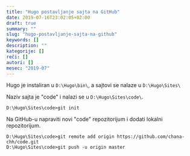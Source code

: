 ```yaml
---
title: "Hugo postavljanje sajta na GitHub"
date: 2019-07-16T23:02:05+02:00
draft: true
summary: ""
slug: "hugo-postavljanje-sajta-na-github"
keywords: []
description: ""
kategorije: []
reči: []
autori: []
mesec: "2019-07"
---
```


Hugo je instaliran u `D:\Hugo\bin\`, a sajtovi se nalaze u `D:\Hugo\Sites\`

Naziv sajta je "code" i nalazi se u `D:\Hugo\Sites\code\`.

```shell
D:\Hugo\Sites\code>git init
```

Na GitHub-u napraviti novi "code" repozitorijum i dodati lokalni repozitorijum.

```shell
D:\Hugo\Sites\code>git remote add origin https://github.com/chana-chh/code.git
D:\Hugo\Sites\code>git push -u origin master
```
